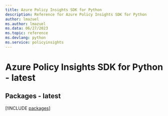 ```yaml
---
title: Azure Policy Insights SDK for Python
description: Reference for Azure Policy Insights SDK for Python
author: lmazuel
ms.author: lmazuel
ms.data: 06/27/2023
ms.topic: reference
ms.devlang: python
ms.service: policyinsights
---
```

# Azure Policy Insights SDK for Python - latest
## Packages - latest
[!INCLUDE [packages](policy-insights-index.md)]